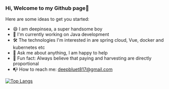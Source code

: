 ### Hi, Welcome to my Github page👋

Here are some ideas to get you started:

- 😄 I am deepinsea, a super handsome boy
- 📖 I'm currently working on Java development
- 🛠 The technologies I'm interested in are spring cloud, Vue, docker and kubernetes etc
- 💬 Ask me about anything, I am happy to help
- 🌈 Fun fact: Always believe that paying and harvesting are directly proportional
- 📭 How to reach me: deepbluet817@gmail.com

[![Top Langs](https://github-readme-stats.vercel.app/api/top-langs/?username=anuraghazra&layout=compact)](https://github.com/anuraghazra/github-readme-stats)
<!--
![deepinsea's GitHub stats](https://github-readme-stats.vercel.app/api/?username=deepinsea&show_icons=true&theme=vue) 
-->

